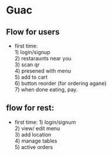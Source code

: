 # Guac

## Flow for users

- first time:  
        1) login/signup  
        2) restaraunts near you  
        3) scan qr  
        4) presened with menu  
        5) add to cart  
        6) button reorder (for ordering agane)  
        7) when done eating, pay.  

## flow for rest:    

- first time:
        1) login/signum  
        2) view/ edit menu  
        3) add location  
        4) manage tables  
        5) active orders  
